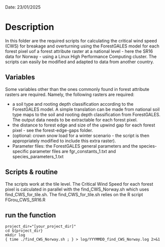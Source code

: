 Date: 23/01/2025

# Description

In this folder are the required scripts for calculating the critical wind speed (CWS) for breakage and overturning using the ForestGALES model for each forest pixel uof a forest attribute raster at a national level - here the SR16 data for Norway - using a Linux High Performance Computing cluster.
The scripts can easily be modified and adapted to data from another country.

## Variables
Some variables other than the ones commonly found in forest attribute rasters are required. Namely, the following rasters are required:
- a soil type and rooting depth classification according to the ForestGALES model. A simple translation can be made from national soil type maps to the soil and rooting depth classification from ForestGALES. The output data needs to be extractable for each forest pixel.
- the distance to forest edge and size of the upwind gap for each forest pixel - see the forest-edge-gaps folder.
- (optional: crown snow load for a winter scenario - the script is then appropriately modified to include this extra raster).
- Parameter files: the ForestGALES general parameters and the species-specific parameter files are fgr_constants_1.txt and species_parameters_1.txt

## Scripts & routine
The scripts work at the tile level. The Critical Wind Speed for each forest pixel is calculated in parallel with the find_CWS_Norway.sh which uses find_CWS_for_tile.sh. The find_CWS_for_tile.sh relies on the R script FGrou_CWS_SR16.R  

## run the function

```shell
project_dir="[your_project_dir]"
cd ${project_dir}
mkdir log
{ time ./find_CWS_Norway.sh ; } > log/YYYMMDD_find_CWS_Norway.log 2>&1
```
